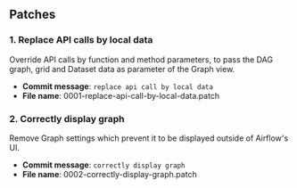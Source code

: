 
## Patches

### 1. Replace API calls by local data
    
Override API calls by function and method parameters, to pass the DAG graph, grid and Dataset data as parameter of the Graph view.

- **Commit message**: `replace api call by local data`
- **File name**: 0001-replace-api-call-by-local-data.patch

### 2. Correctly display graph
    
Remove Graph settings which prevent it to be displayed outside of Airflow's UI.    

- **Commit message**: `correctly display graph`
- **File name**: 0002-correctly-display-graph.patch
